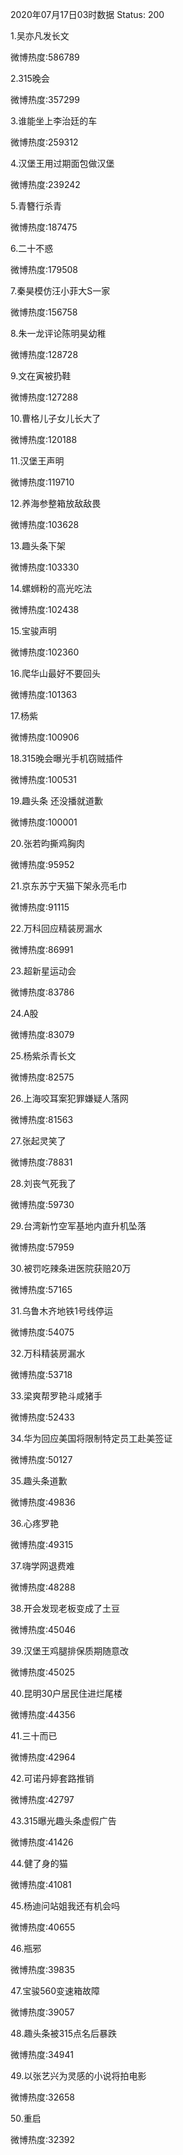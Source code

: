 2020年07月17日03时数据
Status: 200

1.吴亦凡发长文

微博热度:586789

2.315晚会

微博热度:357299

3.谁能坐上李治廷的车

微博热度:259312

4.汉堡王用过期面包做汉堡

微博热度:239242

5.青簪行杀青

微博热度:187475

6.二十不惑

微博热度:179508

7.秦昊模仿汪小菲大S一家

微博热度:156758

8.朱一龙评论陈明昊幼稚

微博热度:128728

9.文在寅被扔鞋

微博热度:127288

10.曹格儿子女儿长大了

微博热度:120188

11.汉堡王声明

微博热度:119710

12.养海参整箱放敌敌畏

微博热度:103628

13.趣头条下架

微博热度:103330

14.螺蛳粉的高光吃法

微博热度:102438

15.宝骏声明

微博热度:102360

16.爬华山最好不要回头

微博热度:101363

17.杨紫

微博热度:100906

18.315晚会曝光手机窃贼插件

微博热度:100531

19.趣头条 还没播就道歉

微博热度:100001

20.张若昀撕鸡胸肉

微博热度:95952

21.京东苏宁天猫下架永亮毛巾

微博热度:91115

22.万科回应精装房漏水

微博热度:86991

23.超新星运动会

微博热度:83786

24.A股

微博热度:83079

25.杨紫杀青长文

微博热度:82575

26.上海咬耳案犯罪嫌疑人落网

微博热度:81563

27.张起灵笑了

微博热度:78831

28.刘丧气死我了

微博热度:59730

29.台湾新竹空军基地内直升机坠落

微博热度:57959

30.被罚吃辣条进医院获赔20万

微博热度:57165

31.乌鲁木齐地铁1号线停运

微博热度:54075

32.万科精装房漏水

微博热度:53718

33.梁爽帮罗艳斗咸猪手

微博热度:52433

34.华为回应美国将限制特定员工赴美签证

微博热度:50127

35.趣头条道歉

微博热度:49836

36.心疼罗艳

微博热度:49315

37.嗨学网退费难

微博热度:48288

38.开会发现老板变成了土豆

微博热度:45046

39.汉堡王鸡腿排保质期随意改

微博热度:45025

40.昆明30户居民住进烂尾楼

微博热度:44356

41.三十而已

微博热度:42964

42.可诺丹婷套路推销

微博热度:42797

43.315曝光趣头条虚假广告

微博热度:41426

44.健了身的猫

微博热度:41081

45.杨迪问站姐我还有机会吗

微博热度:40655

46.瓶邪

微博热度:39835

47.宝骏560变速箱故障

微博热度:39057

48.趣头条被315点名后暴跌

微博热度:34941

49.以张艺兴为灵感的小说将拍电影

微博热度:32658

50.重启

微博热度:32392

